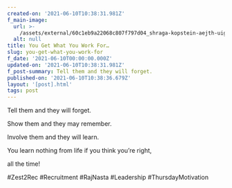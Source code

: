 ```yaml
---
created-on: '2021-06-10T10:38:31.981Z'
f_main-image:
  url: >-
    /assets/external/60c1eb9a22068c807f797d04_shraga-kopstein-aejth-uigm4-unsplash.jpg
  alt: null
title: You Get What You Work For…
slug: you-get-what-you-work-for
f_date: '2021-06-10T00:00:00.000Z'
updated-on: '2021-06-10T10:38:31.981Z'
f_post-summary: Tell them and they will forget.
published-on: '2021-06-10T10:38:36.679Z'
layout: '[post].html'
tags: post
---
```


Tell them and they will forget.

Show them and they may remember.

Involve them and they will learn.

You learn nothing from life if you think you’re right,

all the time!

#Zest2Rec #Recruitment #RajNasta #Leadership #ThursdayMotivation

‍
